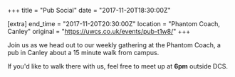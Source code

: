 +++
title = "Pub Social"
date = "2017-11-20T18:30:00Z"

[extra]
end_time = "2017-11-20T20:30:00Z"
location = "Phantom Coach, Canley"
original = "https://uwcs.co.uk/events/pub-t1w8/"
+++

Join us as we head out to our weekly gathering at the Phantom Coach, a pub in Canley about a 15 minute walk from campus.

  

If you'd like to walk there with us, feel free to meet up at **6pm** outside DCS.

